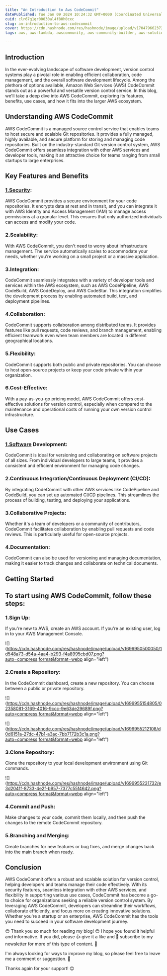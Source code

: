 ```yaml
---
title: "An Introduction to Aws CodeCommit"
datePublished: Tue Jan 09 2024 10:24:32 GMT+0000 (Coordinated Universal Time)
cuid: clr67g1qr00030al4f80h0cxc
slug: an-introduction-to-aws-codecommit
cover: https://cdn.hashnode.com/res/hashnode/image/upload/v1704796623729/db34c1b9-8292-4319-b3f9-0e3f17dc1451.png
tags: aws, aws-lambda, awscommunity, aws-community-builder, aws-solution-architect, aws-codecommit, aws-codepipline

---
```


## **Introduction**

In the ever-evolving landscape of software development, version control systems play a pivotal role in enabling efficient collaboration, code management, and the overall software development lifecycle. Among the plethora of options available, Amazon Web Services (AWS) CodeCommit stands out as a powerful and versatile version control service. In this blog, we'll take a deep dive into AWS CodeCommit, exploring its features, benefits, use cases, and how it fits into the larger AWS ecosystem.

## **Understanding AWS CodeCommit**

AWS CodeCommit is a managed source control service that enables teams to host secure and scalable Git repositories. It provides a fully managed, highly available, and secure platform for storing and managing code repositories. Built on the industry-standard Git version control system, AWS CodeCommit offers seamless integration with other AWS services and developer tools, making it an attractive choice for teams ranging from small startups to large enterprises.

## **Key Features and Benefits**

### [**1.Security**](http://1.Security)**:**

AWS CodeCommit provides a secure environment for your code repositories. It encrypts data at rest and in transit, and you can integrate it with AWS Identity and Access Management (IAM) to manage access permissions at a granular level. This ensures that only authorized individuals can access and modify your code.

### **2.Scalability:**

With AWS CodeCommit, you don't need to worry about infrastructure management. The service automatically scales to accommodate your needs, whether you're working on a small project or a massive application.

### **3.Integration:**

CodeCommit seamlessly integrates with a variety of developer tools and services within the AWS ecosystem, such as AWS CodePipeline, AWS CodeBuild, AWS CodeDeploy, and AWS CodeStar. This integration simplifies the development process by enabling automated build, test, and deployment pipelines.

### **4.Collaboration:**

CodeCommit supports collaboration among distributed teams. It provides features like pull requests, code reviews, and branch management, enabling efficient teamwork even when team members are located in different geographical locations.

### **5.Flexibility:**

CodeCommit supports both public and private repositories. You can choose to host open-source projects or keep your code private within your organization.

### **6.Cost-Effective:**

With a pay-as-you-go pricing model, AWS CodeCommit offers cost-effective solutions for version control, especially when compared to the maintenance and operational costs of running your own version control infrastructure.

## **Use Cases**

### [**1.Software**](http://1.Software) **Development:**

CodeCommit is ideal for versioning and collaborating on software projects of all sizes. From individual developers to large teams, it provides a consistent and efficient environment for managing code changes.

### **2.Continuous Integration/Continuous Deployment (CI/CD):**

By integrating CodeCommit with other AWS services like CodePipeline and CodeBuild, you can set up automated CI/CD pipelines. This streamlines the process of building, testing, and deploying your applications.

### **3.Collaborative Projects:**

Whether it's a team of developers or a community of contributors, CodeCommit facilitates collaboration by enabling pull requests and code reviews. This is particularly useful for open-source projects.

### **4.Documentation:**

CodeCommit can also be used for versioning and managing documentation, making it easier to track changes and collaborate on technical documents.

## **Getting Started**

## **To start using AWS CodeCommit, follow these steps:**

### **1.Sign Up:**

If you're new to AWS, create an AWS account. If you're an existing user, log in to your AWS Management Console.

![](https://cdn.hashnode.com/res/hashnode/image/upload/v1696950500050/1d548a73-d54a-4aa4-b293-f4a8995cbd07.png?auto=compress,format&format=webp align="left")

### **2.Create a Repository:**

In the CodeCommit dashboard, create a new repository. You can choose between a public or private repository.

![](https://cdn.hashnode.com/res/hashnode/image/upload/v1696955154805/02358081-3169-4016-9ccc-9e63de29689f.png?auto=compress,format&format=webp align="left")

![](https://cdn.hashnode.com/res/hashnode/image/upload/v1696955212108/d0d6151a-27dc-47b1-a3ac-7bb7172b3c1a.png?auto=compress,format&format=webp align="left")

### **3.Clone Repository:**

Clone the repository to your local development environment using Git commands.

![](https://cdn.hashnode.com/res/hashnode/image/upload/v1696955231732/e3d2041f-8733-4e2f-b957-7377c55f4642.png?auto=compress,format&format=webp align="left")

### **4.Commit and Push:**

Make changes to your code, commit them locally, and then push the changes to the remote CodeCommit repository.

### **5.Branching and Merging:**

Create branches for new features or bug fixes, and merge changes back into the main branch when ready.

## **Conclusion**

AWS CodeCommit offers a robust and scalable solution for version control, helping developers and teams manage their code effectively. With its security features, seamless integration with other AWS services, and flexibility in supporting various use cases, CodeCommit has become a go-to choice for organizations seeking a reliable version control system. By leveraging AWS CodeCommit, developers can streamline their workflows, collaborate efficiently, and focus more on creating innovative solutions. Whether you're a startup or an enterprise, AWS CodeCommit has the tools you need to succeed in your software development journey.

😊 Thank you so much for reading my blog! 😊 I hope you found it helpful and informative. If you did, please 👍 give it a like and 💌 subscribe to my newsletter for more of this type of content. 💌

I'm always looking for ways to improve my blog, so please feel free to leave me a comment or suggestion. 💬

Thanks again for your support! 😊